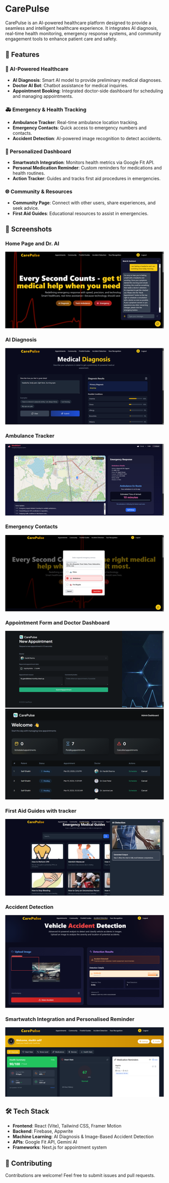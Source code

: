 # CarePulse

CarePulse is an AI-powered healthcare platform designed to provide a seamless and intelligent healthcare experience. It integrates AI diagnosis, real-time health monitoring, emergency response systems, and community engagement tools to enhance patient care and safety.

## 🚀 Features

### 🏥 AI-Powered Healthcare
- **AI Diagnosis**: Smart AI model to provide preliminary medical diagnoses.
- **Doctor AI Bot**: Chatbot assistance for medical inquiries.
- **Appointment Booking**: Integrated doctor-side dashboard for scheduling and managing appointments.

### 🚑 Emergency & Health Tracking
- **Ambulance Tracker**: Real-time ambulance location tracking.
- **Emergency Contacts**: Quick access to emergency numbers and contacts.
- **Accident Detection**: AI-powered image recognition to detect accidents.

### 🏡 Personalized Dashboard
- **Smartwatch Integration**: Monitors health metrics via Google Fit API.
- **Personal Medication Reminder**: Custom reminders for medications and health routines.
- **Action Tracker**: Guides and tracks first aid procedures in emergencies.

### 🌐 Community & Resources
- **Community Page**: Connect with other users, share experiences, and seek advice.
- **First Aid Guides**: Educational resources to assist in emergencies.

## 📸 Screenshots

### Home Page and Dr. AI
![Home Page](screenshots/home.png)

### AI Diagnosis
![AI Diagnosis](screenshots/ai_diagnosis.png)

### Ambulance Tracker
![Ambulance tracker](screenshots/ambulance-tracker.png)

### Emergency Contacts
![Emergency Contacts](screenshots/emergency_contacts.png)

### Appointment Form and Doctor Dashboard
![Appointemnt Form](screenshots/appointment.png)
![Doctor Dashboard](screenshots/doctor_dashboard.png)


### First Aid Guides with tracker
![First Aid Guide](screenshots/guides.png)

### Accident Detection
![Accident Detection](screenshots/accident.png)

### Smartwatch Integration and Personalised Reminder
![Smartwatch Integration](screenshots/smartwatch.png)


## 🛠️ Tech Stack
- **Frontend**: React (Vite), Tailwind CSS, Framer Motion
- **Backend**: Firebase, Appwrite
- **Machine Learning**: AI Diagnosis & Image-Based Accident Detection
- **APIs**: Google Fit API, Gemini AI
- **Frameworks**: Next.js for appointment system


## 📌 Contributing
Contributions are welcome! Feel free to submit issues and pull requests.


